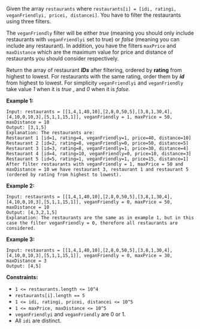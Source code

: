 Given the array `restaurants` where  `restaurants[i] = [idi, ratingi,
veganFriendlyi, pricei, distancei]`. You have to filter the restaurants using
three filters.

The `veganFriendly` filter will be either _true_ (meaning you should only
include restaurants with `veganFriendlyi` set to true) or _false_  (meaning
you can include any restaurant). In addition, you have the filters `maxPrice`
and `maxDistance` which are the maximum value for price and distance of
restaurants you should consider respectively.

Return the array of restaurant _**IDs**_ after filtering, ordered by
**rating** from highest to lowest. For restaurants with the same rating, order
them by _**id**_ from highest to lowest. For simplicity `veganFriendlyi` and
`veganFriendly` take value _1_ when it is _true_ , and _0_ when it is _false_.



**Example 1:**

    
    
    Input: restaurants = [[1,4,1,40,10],[2,8,0,50,5],[3,8,1,30,4],[4,10,0,10,3],[5,1,1,15,1]], veganFriendly = 1, maxPrice = 50, maxDistance = 10
    Output: [3,1,5] 
    Explanation: The restaurants are:
    Restaurant 1 [id=1, rating=4, veganFriendly=1, price=40, distance=10]
    Restaurant 2 [id=2, rating=8, veganFriendly=0, price=50, distance=5]
    Restaurant 3 [id=3, rating=8, veganFriendly=1, price=30, distance=4]
    Restaurant 4 [id=4, rating=10, veganFriendly=0, price=10, distance=3]
    Restaurant 5 [id=5, rating=1, veganFriendly=1, price=15, distance=1] 
    After filter restaurants with veganFriendly = 1, maxPrice = 50 and maxDistance = 10 we have restaurant 3, restaurant 1 and restaurant 5 (ordered by rating from highest to lowest). 
    

**Example 2:**

    
    
    Input: restaurants = [[1,4,1,40,10],[2,8,0,50,5],[3,8,1,30,4],[4,10,0,10,3],[5,1,1,15,1]], veganFriendly = 0, maxPrice = 50, maxDistance = 10
    Output: [4,3,2,1,5]
    Explanation: The restaurants are the same as in example 1, but in this case the filter veganFriendly = 0, therefore all restaurants are considered.
    

**Example 3:**

    
    
    Input: restaurants = [[1,4,1,40,10],[2,8,0,50,5],[3,8,1,30,4],[4,10,0,10,3],[5,1,1,15,1]], veganFriendly = 0, maxPrice = 30, maxDistance = 3
    Output: [4,5]
    



**Constraints:**

  * `1 <= restaurants.length <= 10^4`
  * `restaurants[i].length == 5`
  * `1 <= idi, ratingi, pricei, distancei <= 10^5`
  * `1 <= maxPrice, maxDistance <= 10^5`
  * `veganFriendlyi` and `veganFriendly` are 0 or 1.
  * All `idi` are distinct.

